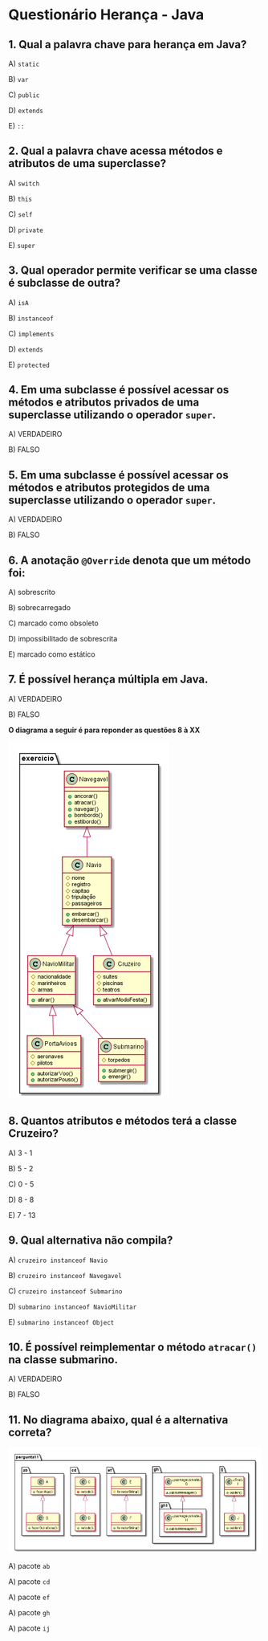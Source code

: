 # Questionário Herança - Java

## 1. Qual a palavra chave para herança em Java?

A) `static`

B) `var`

C) `public`

D) `extends`

E) `::`

## 2. Qual a palavra chave acessa métodos e atributos de uma superclasse? 

A) `switch`

B) `this`

C) `self`

D) `private`

E) `super`

## 3. Qual operador permite verificar se uma classe é subclasse de outra?

A) `isA`

B) `instanceof`

C) `implements`

D) `extends`

E) `protected`

## 4. Em uma subclasse é possível acessar os métodos e atributos privados de uma superclasse utilizando o operador `super`.

A) VERDADEIRO

B) FALSO

## 5. Em uma subclasse é possível acessar os métodos e atributos protegidos de uma superclasse utilizando o operador `super`.

A) VERDADEIRO

B) FALSO

## 6. A anotação `@Override` denota que um método foi:

A) sobrescrito

B) sobrecarregado

C) marcado como obsoleto

D) impossibilitado de sobrescrita

E) marcado como estático

## 7. É possível herança múltipla em Java.

A) VERDADEIRO

B) FALSO

**O diagrama a seguir é para reponder as questões 8 à XX** 

![diagrama](java01.png "Diagrama")

## 8. Quantos atributos e métodos terá a classe Cruzeiro?

A) 3 - 1

B) 5 - 2

C) 0 - 5

D) 8 - 8

E) 7 - 13

## 9. Qual alternativa não compila? 

A) `cruzeiro instanceof Navio`

B) `cruzeiro instanceof Navegavel`

C) `cruzeiro instanceof Submarino`

D) `submarino instanceof NavioMilitar`

E) `submarino instanceof Object`

## 10. É possível reimplementar o método `atracar()` na classe submarino.

A) VERDADEIRO

B) FALSO  

## 11. No diagrama abaixo, qual é a alternativa correta?

![diagrama](java02.png "Dsiagrama")

A) pacote `ab`

A) pacote `cd`

A) pacote `ef`

A) pacote `gh`

A) pacote `ij`